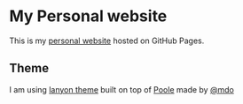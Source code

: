 # My Personal website

This is my [personal website](http://amiyasahu.com) hosted on GitHub Pages.

## Theme

I am using [lanyon theme](https://github.com/poole/lanyon) built on top of [Poole](https://github.com/poole/poole) made by [@mdo](https://twitter.com/mdo)

